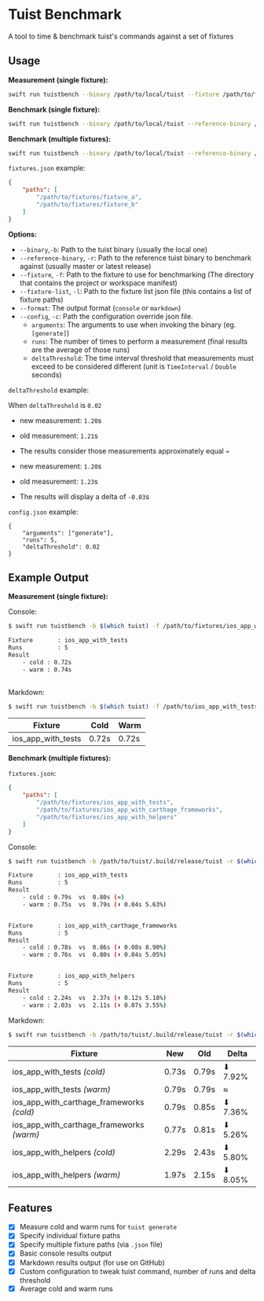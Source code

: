 # Tuist Benchmark

A tool to time & benchmark tuist's commands against a set of fixtures

## Usage

**Measurement (single fixture):**

```sh
swift run tuistbench --binary /path/to/local/tuist --fixture /path/to/fixture
```

**Benchmark (single fixture):**

```sh
swift run tuistbench --binary /path/to/local/tuist --reference-binary /path/to/master/tuist --fixture /path/to/fixture
```

**Benchmark (multiple fixtures):**

```sh
swift run tuistbench --binary /path/to/local/tuist --reference-binary /path/to/master/tuist --fixture-list /path/to/fixtures.json
```

`fixtures.json` example:
```json
{
    "paths": [
        "/path/to/fixtures/fixture_a",
        "/path/to/fixtures/fixture_b"
    ]
}
```

**Options:**

- `--binary`,`-b`: Path to the tuist binary (usually the local one)
- `--reference-binary`, `-r`: Path to the reference tuist binary to benchmark against (usually master or latest release)
- `--fixture`, `-f`: Path to the fixture to use for benchmarking (The directory that contains the project or workspace manifest)
- `--fixture-list`, `-l`: Path to the fixture list json file (this contains a list of fixture paths)
- `--format`: The output format (`console` or `markdown`)
- `--config`, `-c`: Path the configuration override json file.
    - `arguments`: The arguments to use when invoking the binary (eg. `[generate]`)
    - `runs`: The number of times to perform a measurement (final results are the average of those runs)
    - `deltaThreshold`: The time interval threshold that measurements must exceed to be considered different (unit is `TimeInterval` /  `Double` seconds)

`deltaThreshold` example:

When `deltaThreshold` is `0.02`
- new measurement: `1.20`s
- old measurement: `1.21`s
- The results consider those measurements approximately equal `≈`

- new measurement: `1.20`s
- old measurement: `1.23`s
- The results will display a delta of `-0.03`s

`config.json` example:
```
{
    "arguments": ["generate"],
    "runs": 5,
    "deltaThreshold": 0.02
}
```

## Example Output

**Measurement (single fixture):**

Console:

```sh
$ swift run tuistbench -b $(which tuist) -f /path/to/fixtures/ios_app_with_tests

Fixture       : ios_app_with_tests
Runs          : 5
Result
    - cold : 0.72s
    - warm : 0.74s
    
```

Markdown:

```sh
$ swift run tuistbench -b $(which tuist) -f /path/to/ios_app_with_tests --format markdown
```

| Fixture            | Cold  | Warm  |
| ------------------ | ------| ----- |
| ios_app_with_tests | 0.72s | 0.72s |


**Benchmark (multiple fixtures):**

`fixtures.json`:

```json
{
    "paths": [
        "/path/to/fixtures/ios_app_with_tests",
        "/path/to/fixtures/ios_app_with_carthage_frameworks",
        "/path/to/fixtures/ios_app_with_helpers"
    ]
}
```

Console:

```sh
$ swift run tuistbench -b /path/to/tuist/.build/release/tuist -r $(which tuist) -l fixtures.json

Fixture       : ios_app_with_tests
Runs          : 5
Result
    - cold : 0.79s  vs  0.80s (≈)
    - warm : 0.75s  vs  0.79s (⬇︎ 0.04s 5.63%)


Fixture       : ios_app_with_carthage_frameworks
Runs          : 5
Result
    - cold : 0.78s  vs  0.86s (⬇︎ 0.08s 8.90%)
    - warm : 0.76s  vs  0.80s (⬇︎ 0.04s 5.05%)


Fixture       : ios_app_with_helpers
Runs          : 5
Result
    - cold : 2.24s  vs  2.37s (⬇︎ 0.12s 5.18%)
    - warm : 2.03s  vs  2.11s (⬇︎ 0.07s 3.55%)

```


Markdown:

```sh
$ swift run tuistbench -b /path/to/tuist/.build/release/tuist -r $(which tuist) -l fixtures.json --format markdown
```

| Fixture         | New    | Old  | Delta    |
| --------------- | ------ | ---- | -------- |
| ios_app_with_tests _(cold)_ | 0.73s     | 0.79s   | ⬇︎ 7.92%   |
| ios_app_with_tests _(warm)_ | 0.79s   | 0.79s | ≈ |
| ios_app_with_carthage_frameworks _(cold)_ | 0.79s     | 0.85s   | ⬇︎ 7.36%   |
| ios_app_with_carthage_frameworks _(warm)_ | 0.77s   | 0.81s | ⬇︎ 5.26% |
| ios_app_with_helpers _(cold)_ | 2.29s     | 2.43s   | ⬇︎ 5.80%   |
| ios_app_with_helpers _(warm)_ | 1.97s   | 2.15s | ⬇︎ 8.05% |


## Features

- [x] Measure cold and warm runs for `tuist generate` 
- [x] Specify individual fixture paths
- [x] Specify multiple fixture paths (via `.json` file)
- [x] Basic console results output
- [x] Markdown results output (for use on GitHub)
- [x] Custom configuration to tweak tuist command, number of runs and delta threshold
- [x] Average cold and warm runs
